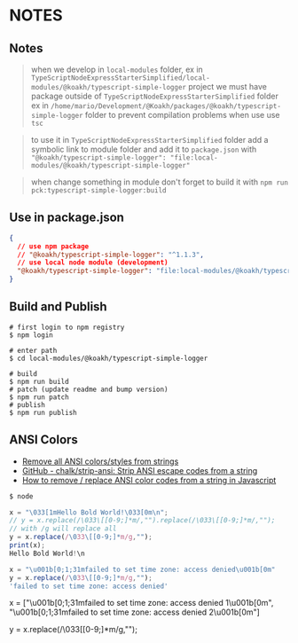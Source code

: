 # NOTES

## Notes

> when we develop in `local-modules` folder, ex in `TypeScriptNodeExpressStarterSimplified/local-modules/@koakh/typescript-simple-logger` project
we must have package outside of `TypeScriptNodeExpressStarterSimplified` folder ex in `/home/mario/Development/@Koakh/packages/@koakh/typescript-simple-logger` folder to prevent compilation problems when use use `tsc`

> to use it in `TypeScriptNodeExpressStarterSimplified` folder add a symbolic link to module folder and add it to `package.json` with `"@koakh/typescript-simple-logger": "file:local-modules/@koakh/typescript-simple-logger"`

> when change something in module don't forget to build it with `npm run pck:typescript-simple-logger:build`

## Use in package.json

```json
{
  // use npm package
  // "@koakh/typescript-simple-logger": "^1.1.3",
  // use local node module (development)
  "@koakh/typescript-simple-logger": "file:local-modules/@koakh/typescript-simple-logger",
}
```

## Build and Publish

```shell
# first login to npm registry
$ npm login

# enter path
$ cd local-modules/@koakh/typescript-simple-logger

# build
$ npm run build
# patch (update readme and bump version)
$ npm run patch
# publish
$ npm run publish
```

## ANSI Colors

- [Remove all ANSI colors/styles from strings](https://stackoverflow.com/questions/25245716/remove-all-ansi-colors-styles-from-strings/29497680)
- [GitHub - chalk/strip-ansi: Strip ANSI escape codes from a string](https://github.com/chalk/strip-ansi)
- [How to remove / replace ANSI color codes from a string in Javascript](https://stackoverflow.com/questions/7149601/how-to-remove-replace-ansi-color-codes-from-a-string-in-javascript/7150870)

```javascript
$ node

x = "\033[1mHello Bold World!\033[0m\n";
// y = x.replace(/\033\[[0-9;]*m/,"").replace(/\033\[[0-9;]*m/,"");
// with /g will replace all
y = x.replace(/\033\[[0-9;]*m/g,"");
print(x);
Hello Bold World!\n

x = "\u001b[0;1;31mfailed to set time zone: access denied\u001b[0m"
y = x.replace(/\033\[[0-9;]*m/g,"");
'failed to set time zone: access denied'
```


x = ["\u001b[0;1;31mfailed to set time zone: access denied 1\u001b[0m", "\u001b[0;1;31mfailed to set time zone: access denied 2\u001b[0m"]

y = x.replace(/\033\[[0-9;]*m/g,"");